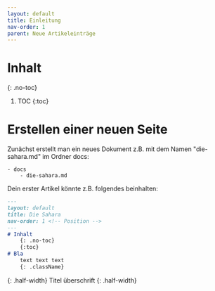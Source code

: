 ```yaml
---
layout: default
title: Einleitung 
nav-order: 1
parent: Neue Artikeleinträge
---
```

# Inhalt
{: .no-toc}
1. TOC
{:toc}

# Erstellen einer neuen Seite

Zunächst erstellt man ein neues Dokument z.B. mit dem Namen "die-sahara.md" im Ordner docs:
 
    - docs
        - die-sahara.md

Dein erster Artikel könnte z.B. folgendes beinhalten: 

```markdown
---
layout: default
title: Die Sahara
nav-order: 1 <!-- Position -->
---
# Inhalt 
    {: .no-toc}
    {:toc}
# Bla
    text text text
    {: .className}
```
{: .half-width}
Titel
überschrift
{: .half-width}
